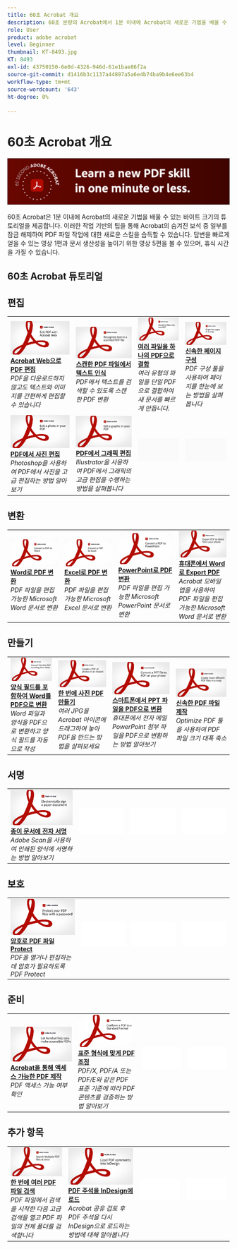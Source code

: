 ```yaml
---
title: 60초 Acrobat 개요
description: 60초 분량의 Acrobat에서 1분 이내에 Acrobat의 새로운 기법을 배울 수 있는 바이트 크기의 튜토리얼을 확인할 수 있습니다
role: User
product: adobe acrobat
level: Beginner
thumbnail: KT-8493.jpg
KT: 8493
exl-id: 43750150-6e0d-4326-946d-61e1bae86f2a
source-git-commit: d1416b3c1137a44897a5a6e4b74ba9b4e6ee63b4
workflow-type: tm+mt
source-wordcount: '643'
ht-degree: 0%

---
```


# 60초 Acrobat 개요

![60초 Acrobat 이미지](../assets/Hero-60sec.png)

60초 Acrobat은 1분 이내에 Acrobat의 새로운 기법을 배울 수 있는 바이트 크기의 튜토리얼을 제공합니다. 이러한 작업 기반의 팁을 통해 Acrobat의 숨겨진 보석 중 일부를 잠금 해제하여 PDF 파일 작업에 대한 새로운 스킬을 습득할 수 있습니다. 답변을 빠르게 얻을 수 있는 영상 1편과 문서 생산성을 높이기 위한 영상 5편을 볼 수 있으며, 휴식 시간을 가질 수 있습니다.

## 60초 Acrobat 튜토리얼

## 편집

<table style="table-layout:fixed">
<tr>
   <td>
    <a href="edit.md">
      <img alt="Acrobat Web으로 PDF 편집" src="../assets/60sec_Edit_1280.jpg" />
    </a>
    <div>
    <a href="edit.md"><strong>Acrobat Web으로 PDF 편집</strong></a>
    </div>
    <em>PDF을 다운로드하지 않고도 텍스트와 이미지를 간편하게 편집할 수 있습니다</em>
    <br>
  </td>
  <td>
    <a href="textrecognition.md">
      <img alt="스캔한 PDF 파일에서 텍스트 인식" src="../assets/60sec_Textrecognition_1280.jpg" />
    </a>
    <div>
     <a href="textrecognition.md"><strong>스캔한 PDF 파일에서 텍스트 인식</strong></a>
    </div>
    <em>PDF에서 텍스트를 검색할 수 있도록 스캔한 PDF 변환</em>
    <br>
  </td>
  <td>
    <a href="combine-to-one-pdf.md">
      <img alt="여러 파일을 하나의 PDF으로 결합" src="../assets/60sec_Combine_1280.jpg" />
    </a>
    <div>
    <a href="combine-to-one-pdf.md"><strong>여러 파일을 하나의 PDF으로 결합</strong></a>
    </div>
    <em>여러 유형의 파일을 단일 PDF으로 결합하여 새 문서를 빠르게 만듭니다.</em>
    <br>
  </td>
   <td>
    <a href="organize.md">
      <img alt="신속한 페이지 구성" src="../assets/60sec_Organize_1280.jpg" />
    </a>
    <div>
    <a href="organize.md"><strong>신속한 페이지 구성</strong></a>
    </div>
    <em>PDF 구성 툴을 사용하여 페이지를 한눈에 보는 방법을 살펴봅니다</em>
    <br>
  </td>
</tr>
<tr>
  <td>
    <a href="editphoto.md">
      <img alt="PDF에서 사진 편집" src="../assets/60sec_Editphoto_1280.jpg" />
    </a>
    <div>
    <a href="editphoto.md"><strong>PDF에서 사진 편집</strong></a>
    </div>
    <em>Photoshop을 사용하여 PDF에서 사진을 고급 편집하는 방법 알아보기</em>
    <br>
  </td>
  <td>
    <a href="editgraphic.md">
      <img alt="PDF에서 그래픽 편집" src="../assets/60sec_Editgraphic_1280.jpg" />
    </a>
    <div>
    <a href="editgraphic.md"><strong>PDF에서 그래픽 편집</strong></a>
    </div>
    <em>Illustrator을 사용하여 PDF에서 그래픽의 고급 편집을 수행하는 방법을 살펴봅니다</em>
    <br>
  </td>
  <td>
      <img alt="스페이서" src="../assets/Grayspacer.png" />
        <div>
        <br>
  </td>
  <td>
      <img alt="스페이서" src="../assets/Grayspacer.png" />
        <div>
        <br>
  </td>
</tr>
</table>

## 변환

<table style="table-layout:fixed">
<tr>
  <td>
    <a href="convert-pdf-word.md">
      <img alt="Word로 PDF 변환" src="../assets/60sec_convertword.png" />
    </a>
    <div>
    <a href="convert-pdf-word.md"><strong>Word로 PDF 변환</strong></a>
    </div>
    <em>PDF 파일을 편집 가능한 Microsoft Word 문서로 변환</em>
    <br>
  </td>
 <td>
    <a href="convert-pdf-excel.md">
      <img alt="Excel로 PDF 변환" src="../assets/60sec_convertexcel.png" />
    </a>
    <div>
    <a href="convert-pdf-excel.md"><strong>Excel로 PDF 변환</strong></a>
    </div>
    <em>PDF 파일을 편집 가능한 Microsoft Excel 문서로 변환</em>
    <br>
  </td>
  <td>
    <a href="convert-pdf-powerpoint.md">
      <img alt="PowerPoint로 PDF 변환" src="../assets/60sec_convertppt.png" />
    </a>
    <div>
    <a href="convert-pdf-powerpoint.md"><strong>PowerPoint로 PDF 변환</strong></a>
    </div>
    <em>PDF 파일을 편집 가능한 Microsoft PowerPoint 문서로 변환</em>
    <br>
  </td>
  <td>
    <a href="exportwordphone.md">
      <img alt="휴대폰에서 Word로 Export PDF" src="../assets/60sec_Exportphone_1280.jpg" />
    </a>
    <div>
    <a href="exportwordphone.md"><strong>휴대폰에서 Word로 Export PDF</strong></a>
    </div>
    <em>Acrobat 모바일 앱을 사용하여 PDF 파일을 편집 가능한 Microsoft Word 문서로 변환</em>
    <br>
  </td>
</tr>
</table>

## 만들기

<table style="table-layout:fixed">
<tr>
  <td>
    <a href="wordform.md">
      <img alt="양식 필드를 포함하여 Word를 PDF으로 변환" src="../assets/60sec_Wordform_1280.jpg" />
    </a>
    <div>
     <a href="wordform.md"><strong>양식 필드를 포함하여 Word를 PDF으로 변환</strong></a>
    </div>
    <em>Word 파일과 양식을 PDF으로 변환하고 양식 필드를 자동으로 작성</em>
    <br>
  </td>
  <td>
      <a href="photo.md">
        <img alt="한 번에 사진 PDF 만들기" src="../assets/60sec_Photo_1280.jpg" />
      </a>
      <div>
      <a href="photo.md"><strong>한 번에 사진 PDF 만들기</strong></a>
      </div>
      <em>여러 JPG을 Acrobat 아이콘에 드래그하여 놓아 PDF을 만드는 방법을 살펴보세요</em>
      <br>
  </td>
  <td>
    <a href="phone.md">
      <img alt="스마트폰에서 PPT 파일을 PDF으로 변환" src="../assets/60sec_Phone_1280.jpg" />
    </a>
    <div>
    <a href="phone.md"><strong>스마트폰에서 PPT 파일을 PDF으로 변환</strong></a>
    </div>
    <em>휴대폰에서 전자 메일 PowerPoint 첨부 파일을 PDF으로 변환하는 방법 알아보기</em>
    <br>
  </td>
  <td>
      <a href="optimize.md">
        <img alt="신속한 PDF 파일 제작" src="../assets/60sec_Optimize_1280.jpg" />
      </a>
      <div>
      <a href="optimize.md"><strong>신속한 PDF 파일 제작</strong></a>
      </div>
      <em>Optimize PDF 툴을 사용하여 PDF 파일 크기 대폭 축소</em>
      <br>
  </td>
</tr>
</table>

## 서명

<table style="table-layout:fixed">
<tr>
  <td>
    <a href="sign.md">
      <img alt="종이 문서에 전자 서명" src="../assets/60sec_Sign_1280.jpg" />
    </a>
    <div>
    <a href="sign.md"><strong>종이 문서에 전자 서명</strong></a>
    </div>
    <em>Adobe Scan을 사용하여 인쇄된 양식에 서명하는 방법 알아보기</em>
    <br>
  </td>
  <td>
      <img alt="스페이서" src="../assets/Whitespacer.png" />
        <div>
        <br>
  </td>
  <td>
      <img alt="스페이서" src="../assets/Whitespacer.png" />
        <div>
        <br>
  </td>
  <td>
      <img alt="스페이서" src="../assets/Whitespacer.png" />
        <div>
        <br>
  </td>
</tr>
</table>

## 보호

<table style="table-layout:fixed">
<tr>
  <td>
    <a href="protect.md">
      <img alt="암호로 PDF 파일 Protect" src="../assets/60sec_Protect_1280.jpg" />
    </a>
    <div>
    <a href="protect.md"><strong>암호로 PDF 파일 Protect</strong></a>
    </div>
    <em>PDF을 열거나 편집하는 데 암호가 필요하도록 PDF Protect</em>
    <br>
  </td>
  <td>
      <img alt="스페이서" src="../assets/Whitespacer.png" />
        <div>
        <br>
  </td>
  <td>
      <img alt="스페이서" src="../assets/Whitespacer.png" />
        <div>
        <br>
  </td>
  <td>
      <img alt="스페이서" src="../assets/Whitespacer.png" />
        <div>
        <br>
  </td>
</tr>
</table>

## 준비

<table style="table-layout:fixed">
<tr>
  <td>
    <a href="accessible.md">
      <img alt="Acrobat을 통해 액세스 가능한 PDF 제작" src="../assets/60sec_Accessible_1280.jpg" />
    </a>
    <div>
    <a href="accessible.md"><strong>Acrobat을 통해 액세스 가능한 PDF 제작</strong></a>
    </div>
    <em>PDF 액세스 가능 여부 확인</em>
    <br>
  </td>
 <td>
    <a href="conform.md">
      <img alt="표준 형식에 맞게 PDF 조정" src="../assets/60sec_standard.png" />
    </a>
    <div>
    <a href="conform.md"><strong>표준 형식에 맞게 PDF 조정</strong></a>
    </div>
    <em>PDF/X, PDF/A 또는 PDF/E와 같은 PDF 표준 기준에 따라 PDF 콘텐츠를 검증하는 방법 알아보기</em>
    <br>
  </td>
  <td>
      <img alt="스페이서" src="../assets/Whitespacer.png" />
        <div>
        <br>
  </td>
  <td>
      <img alt="스페이서" src="../assets/Whitespacer.png" />
        <div>
        <br>
  </td>
</tr>
</table>

## 추가 항목

<table style="table-layout:fixed">
<tr>
  <td>
    <a href="search.md">
      <img alt="한 번에 여러 PDF 파일 검색" src="../assets/60sec_Search_1280.jpg" />
    </a>
    <div>
     <a href="search.md"><strong>한 번에 여러 PDF 파일 검색</strong></a>
    </div>
    <em>PDF 파일에서 검색을 시작한 다음 고급 검색을 열고 PDF 파일의 전체 폴더를 검색합니다</em>
    <br>
  </td>
  <td>
    <a href="indesign.md">
      <img alt="PDF 주석을 InDesign에 로드" src="../assets/60sec_InDesign_1280.jpg" />
    </a>
    <div>
    <a href="indesign.md"><strong>PDF 주석을 InDesign에 로드</strong></a>
    </div>
    <em>Acrobat 공유 검토 후 PDF 주석을 다시 InDesign으로 로드하는 방법에 대해 알아봅니다</em>
    <br>
  </td>
  <td>
      <img alt="스페이서" src="../assets/Whitespacer.png" />
        <div>
        <br>
  </td>
  <td>
      <img alt="스페이서" src="../assets/Whitespacer.png" />
        <div>
        <br>
  </td>
</tr>
</table>